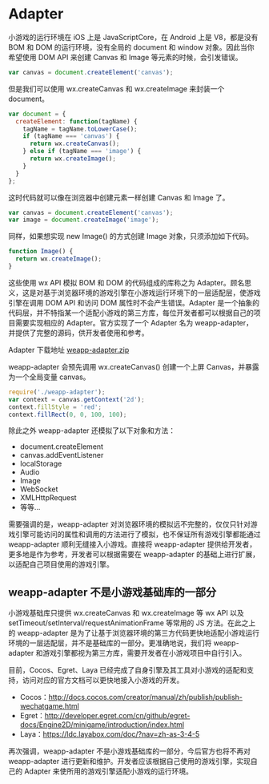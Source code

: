 # Adapter

小游戏的运行环境在 iOS 上是 JavaScriptCore，在 Android 上是 V8，都是没有 BOM 和 DOM 的运行环境，没有全局的 document 和 window 对象。因此当你希望使用 DOM API 来创建 Canvas 和 Image 等元素的时候，会引发错误。

```javascript
var canvas = document.createElement('canvas');
```

但是我们可以使用 wx.createCanvas 和 wx.createImage 来封装一个 document。

```javascript
var document = {
  createElement: function(tagName) {
    tagName = tagName.toLowerCase();
    if (tagName === 'canvas') {
      return wx.createCanvas();
    } else if (tagName === 'image') {
      return wx.createImage();
    }
  }
};
```

这时代码就可以像在浏览器中创建元素一样创建 Canvas 和 Image 了。

```javascript
var canvas = document.createElement('canvas');
var image = document.createImage('image');
```

同样，如果想实现 new Image() 的方式创建 Image 对象，只须添加如下代码。

```javascript
function Image() {
  return wx.createImage();
}
```

这些使用 wx API 模拟 BOM 和 DOM 的代码组成的库称之为 Adapter。顾名思义，这是对基于浏览器环境的游戏引擎在小游戏运行环境下的一层适配层，使游戏引擎在调用 DOM API 和访问 DOM 属性时不会产生错误。Adapter 是一个抽象的代码层，并不特指某一个适配小游戏的第三方库，每位开发者都可以根据自己的项目需要实现相应的 Adapter。官方实现了一个 Adapter 名为 weapp-adapter， 并提供了完整的源码，供开发者使用和参考。

Adapter 下载地址 [weapp-adapter.zip](https://developers.weixin.qq.com/minigame/dev/tutorial/weapp-adapter.zip)

weapp-adapter 会预先调用 wx.createCanvas() 创建一个上屏 Canvas，并暴露为一个全局变量 canvas。

```javascript
require('./weapp-adapter');
var context = canvas.getContext('2d');
context.fillStyle = 'red';
context.fillRect(0, 0, 100, 100);
```

除此之外 weapp-adapter 还模拟了以下对象和方法：

- document.createElement
- canvas.addEventListener
- localStorage
- Audio
- Image
- WebSocket
- XMLHttpRequest
- 等等...

需要强调的是，weapp-adapter 对浏览器环境的模拟远不完整的，仅仅只针对游戏引擎可能访问的属性和调用的方法进行了模拟，也不保证所有游戏引擎都能通过 weapp-adapter 顺利无缝接入小游戏。直接将 weapp-adapter 提供给开发者，更多地是作为参考，开发者可以根据需要在 weapp-adapter 的基础上进行扩展，以适配自己项目使用的游戏引擎。

## weapp-adapter 不是小游戏基础库的一部分

小游戏基础库只提供 wx.createCanvas 和 wx.createImage 等 wx API 以及 setTimeout/setInterval/requestAnimationFrame 等常用的 JS 方法。在此之上的 weapp-adapter 是为了让基于浏览器环境的第三方代码更快地适配小游戏运行环境的一层适配层，并不是基础库的一部分。更准确地说，我们将 weapp-adapter 和游戏引擎都视为第三方库，需要开发者在小游戏项目中自行引入。

目前，Cocos、Egret、Laya 已经完成了自身引擎及其工具对小游戏的适配和支持，访问对应的官方文档可以更快地接入小游戏的开发。

- Cocos：http://docs.cocos.com/creator/manual/zh/publish/publish-wechatgame.html
- Egret：http://developer.egret.com/cn/github/egret-docs/Engine2D/minigame/introduction/index.html
- Laya：https://ldc.layabox.com/doc/?nav=zh-as-3-4-5

再次强调，weapp-adapter 不是小游戏基础库的一部分，今后官方也将不再对 weapp-adapter 进行更新和维护。开发者应该根据自己使用的游戏引擎，实现自己的 Adapter 来使所用的游戏引擎适配小游戏的运行环境。
